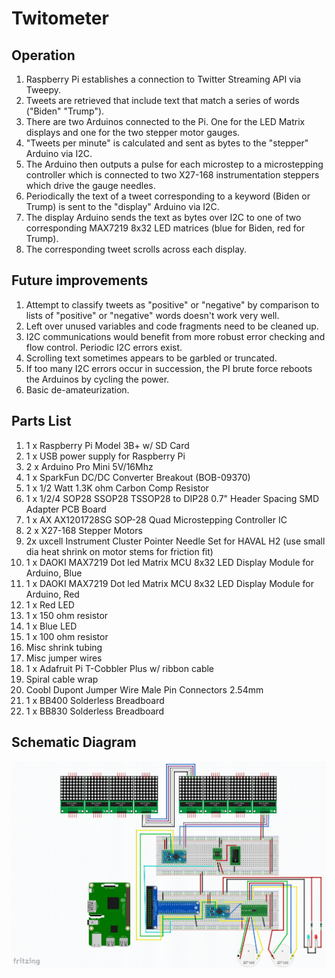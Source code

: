 # Twitometer  

## Operation  
1. Raspberry Pi establishes a connection to Twitter Streaming API via Tweepy.  
2. Tweets are retrieved that include text that match a series of words ("Biden" "Trump").  
3. There are two Arduinos connected to the Pi. One for the LED Matrix displays and one for the two stepper motor gauges.
4. "Tweets per minute" is calculated and sent as bytes to the "stepper" Arduino via I2C.  
5. The Arduino then outputs a pulse for each microstep to a microstepping controller which is connected to two X27-168 instrumentation steppers which drive the gauge needles.  
6. Periodically the text of a tweet corresponding to a keyword (Biden or Trump) is sent to the "display" Arduino via I2C.  
7. The display Arduino sends the text as bytes over I2C to one of two corresponding MAX7219 8x32 LED matrices (blue for Biden, red for Trump).  
8. The corresponding tweet scrolls across each display.  

## Future improvements   
1. Attempt to classify tweets as "positive" or "negative" by comparison to lists of "positive" or "negative" words doesn't work very well.   
2. Left over unused variables and code fragments need to be cleaned up.  
3. I2C communications would benefit from more robust error checking and flow control. Periodic I2C errors exist.  
4. Scrolling text sometimes appears to be garbled or truncated.  
5. If too many I2C errors occur in succession, the PI brute force reboots the Arduinos by cycling the power.  
6. Basic de-amateurization.  

 ## Parts List
1. 1 x Raspberry Pi Model 3B+ w/ SD Card
2. 1 x USB power supply for Raspberry Pi
3. 2 x Arduino Pro Mini 5V/16Mhz
4. 1 x SparkFun DC/DC Converter Breakout (BOB-09370)
5. 1 x 1/2 Watt  1.3K ohm Carbon Comp Resistor
6. 1 x 1/2/4 SOP28 SSOP28 TSSOP28 to DIP28 0.7" Header Spacing SMD Adapter PCB Board
7. 1 x AX AX1201728SG SOP-28 Quad Microstepping Controller IC
8. 2 x X27-168 Stepper Motors
9. 2x uxcell Instrument Cluster Pointer Needle Set for HAVAL H2 (use small dia heat shrink on motor stems for friction fit)
10. 1 x DAOKI MAX7219 Dot led Matrix MCU 8x32 LED Display Module for Arduino, Blue
11. 1 x DAOKI MAX7219 Dot led Matrix MCU 8x32 LED Display Module for Arduino, Red
12. 1 x Red LED
13. 1 x 150 ohm resistor
14. 1 x Blue LED
15. 1 x 100 ohm resistor
16. Misc shrink tubing
17. Misc jumper wires
18. 1 x Adafruit Pi T-Cobbler Plus w/ ribbon cable
19. Spiral cable wrap
20. Coobl Dupont Jumper Wire Male Pin Connectors 2.54mm
21. 1 x BB400 Solderless Breadboard 
22. 1 x BB830 Solderless Breadboard

## Schematic Diagram  
![fritzing](./images/fritzing.PNG)